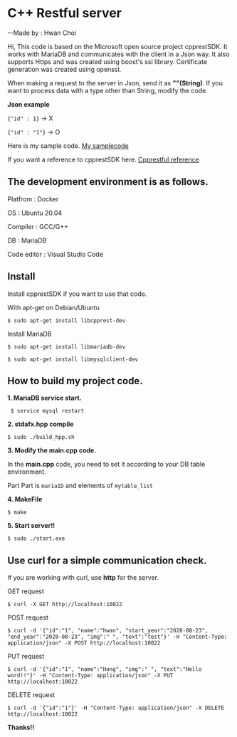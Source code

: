 # C++ Restful server
--Made by : Hwan Choi

Hi, This code is based on the Microsoft open source project cpprestSDK.
It works with MariaDB and communicates with the client in a Json way.
It also supports Https and was created using boost's ssl library. Certificate generation was created using openssl.

When making a request to the server in Json, send it as **""(String)**. If you want to process data with a type other than String, modify the code.

**Json example**

```{"id" : 1}``` -> X

```{"id" : "1"}``` -> O

Here is my sample code. [My samplecode](https://hwan-shell.tistory.com/category/%ED%94%84%EB%A1%9C%EA%B7%B8%EB%9E%98%EB%B0%8D/C%2B%2B%20rest%28Casablanca%29)

If you want a reference to cpprestSDK here. [Cpprestful reference](https://microsoft.github.io/cpprestsdk/namespaces.html)

## The development environment is as follows.

Platfrom : Docker

OS : Ubuntu 20.04

Compiler : GCC/G++

DB : MariaDB

Code editor : Visual Studio Code


## Install

Install cpprestSDK if you want to use that code.

With apt-get on Debian/Ubuntu

```$ sudo apt-get install libcpprest-dev```

Install MariaDB

```$ sudo apt-get install libmariadb-dev```

```$ sudo apt-get install libmysqlclient-dev```

## How to build my project code.

**<p>1. MariaDB service start.</p>**

``` $ service mysql restart```

**<p>2. stdafx.hpp compile</p>**

```$ sudo ./build_hpp.sh```

**<p>3. Modify the main.cpp code.</p>**

In the **main.cpp** code, you need to set it according to your DB table environment.

Part Part is ```mariaID``` and elements of ```mytable_list```

**<p>4. MakeFile </p>**

```$ make```

**<p>5. Start server!! </p>**

```$ sudo ./start.exe```


## Use **curl** for a simple communication check.

If you are working with curl, use **http** for the server.

GET request

```$ curl -X GET http://localhost:10022```

POST request

```$ curl -d '{"id":"1", "name":"hwan", "start_year":"2020-08-23", "end_year":"2020-08-23", "img":" ", "text":"test"}' -H "Content-Type: application/json" -X POST http://localhost:10022```

PUT request

```$ curl -d '{"id":"1", "name":"Hong", "img":" ", "text":"Hello word!!"}' -H "Content-Type: application/json" -X PUT http://localhost:10022```

DELETE request

```$ curl -d '{"id":"1"}' -H "Content-Type: application/json" -X DELETE http://localhost:10022```

**Thanks!!**
